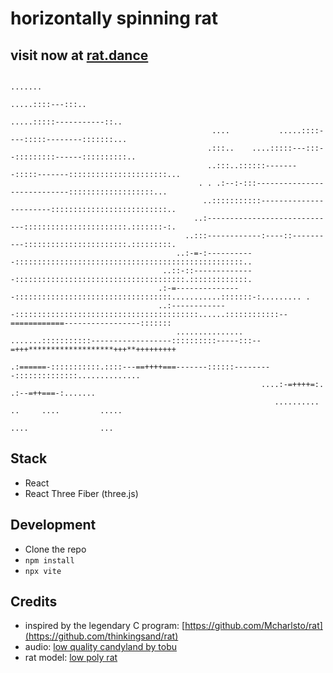 # horizontally spinning rat

## visit now at [rat.dance](https://rat.dance)

```
                                                                              .......
                                                                         .....::::---:::..
                                                                   .....:::::-----------::..
                                             ....           .....::::----:::::--------:::::::...
                                            .:::..    ....:::::---:::--:::::::::------::::::::::..
                                            ..:::..::::::--------:::::-------::::::::::::::::::::::...
                                          . . .:--:-:::----------------------------:::::::::::::::::::...
                                           ..:::::::::::-----------------------::::::::::::::::::::::::::..
                                         ..:-----------------------------:::::::::::::::::::::::.:::::::-:.
                                       ..:::------------:----::----------:::::::::::::::::::::::.:::::::::.
                                     ..:-=-:-----------:::::::::::::::::::::::::::::::::::::::::::::::::::..
                                  ..::-::--------------::::::::::::::::::::::::::::::::::::::.:::::::::::::.
                                 .:-=---------------:::::::::::::::::::::::::::::::::::...........:::::::-:......... .
                                 ..:-------------:::::::::::::::::::::::::::::::::::::::::......::::::::::::--============-----------------:::::::
                                     ............... .......:::::::::::------------------::::::::::-----:::--=+++*******************+++**+++++++++
                                                           .:======-:::::::::::.::::---==++++===-------::::::---------::::::::::::::..............
                                                        ....:-=++++=:.               .:--=++===-:.......
                                                           ..........       ..     ....         .....
                                                                          ....                ...
```

## Stack
- React
- React Three Fiber (three.js)


## Development
- Clone the repo
- `npm install`
- `npx vite`

## Credits
- inspired by the legendary C program: [https://github.com/Mcharlsto/rat](https://github.com/thinkingsand/rat)
- audio: [low quality candyland by tobu](https://youtu.be/2kp8B3x28pM)
- rat model: [low poly rat](https://free3d.com/3d-model/low-poly-rat-3205.html)
